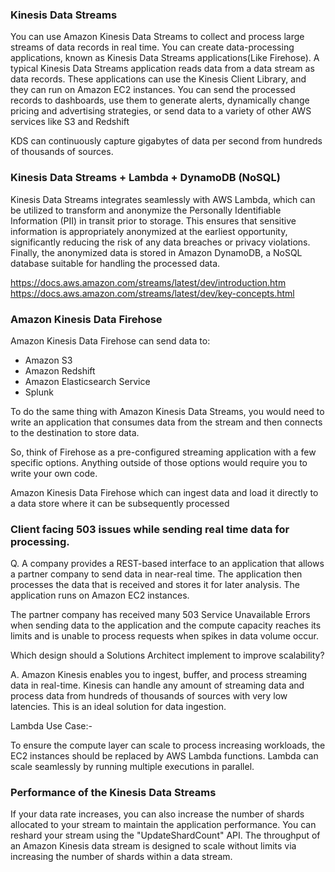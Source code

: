 ### Kinesis Data Streams

You can use Amazon Kinesis Data Streams to collect and process large streams of data records in real time. You can create data-processing applications, known as Kinesis Data Streams applications(Like Firehose). A typical Kinesis Data Streams application reads data from a data stream as data records. These applications can use the Kinesis Client Library, and they can run on Amazon EC2 instances. You can send the processed records to dashboards, use them to generate alerts, dynamically change pricing and advertising strategies, or send data to a variety of other AWS services like S3 and Redshift

KDS can continuously capture gigabytes of data per second from hundreds of thousands of sources.

### Kinesis Data Streams + Lambda + DynamoDB (NoSQL)
Kinesis Data Streams integrates seamlessly with AWS Lambda, which can be utilized to transform and anonymize the Personally Identifiable Information (PII) in transit prior to storage. This ensures that sensitive information is appropriately anonymized at the earliest opportunity, significantly reducing the risk of any data breaches or privacy violations. Finally, the anonymized data is stored in Amazon DynamoDB, a NoSQL database suitable for handling the processed data.

https://docs.aws.amazon.com/streams/latest/dev/introduction.htm
https://docs.aws.amazon.com/streams/latest/dev/key-concepts.html

### Amazon Kinesis Data Firehose 

Amazon Kinesis Data Firehose can send data to:

- Amazon S3
- Amazon Redshift
- Amazon Elasticsearch Service
- Splunk


To do the same thing with Amazon Kinesis Data Streams, you would need to write an application that consumes data from the stream and then connects to the destination to store data.


So, think of Firehose as a pre-configured streaming application with a few specific options. Anything outside of those options would require you to write your own code.


Amazon Kinesis Data Firehose which can ingest data and load it directly to a data store where it can be subsequently processed

### Client facing 503 issues while sending real time data for processing.

Q. A company provides a REST-based interface to an application that allows a partner company to send data in near-real time. The application then processes the data that is received and stores it for later analysis. The application runs on Amazon EC2 instances.

The partner company has received many 503 Service Unavailable Errors when sending data to the application and the compute capacity reaches its limits and is unable to process requests when spikes in data volume occur.

Which design should a Solutions Architect implement to improve scalability?

A. Amazon Kinesis enables you to ingest, buffer, and process streaming data in real-time. Kinesis can handle any amount of streaming data and process data from hundreds of thousands of sources with very low latencies. This is an ideal solution for data ingestion.

Lambda Use Case:-

To ensure the compute layer can scale to process increasing workloads, the EC2 instances should be replaced by AWS Lambda functions. Lambda can scale seamlessly by running multiple executions in parallel.

### Performance of the Kinesis Data Streams

If your data rate increases, you can also increase the number of shards allocated to your stream to maintain the application performance. You can reshard your stream using the "UpdateShardCount" API. The throughput of an Amazon Kinesis data stream is designed to scale without limits via increasing the number of shards within a data stream.

